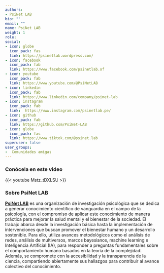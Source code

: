 ```yaml
---
authors:
- PsiNet LAB
bio: ""
email: ""
name: PsiNet LAB
weight: 1
role: 
social:
- icon: globe
  icon_pack: fas
  link: https://psinetlab.wordpress.com/
- icon: facebook
  icon_pack: fab
  link: https://www.facebook.com/psinetlab.of
- icon: youtube
  icon_pack: fab
  link: https://www.youtube.com/@PsiNetLAB
- icon: linkedin
  icon_pack: fab
  link: https://www.linkedin.com/company/psinet-lab
- icon: instagram
  icon_pack: fab
  link:  https://www.instagram.com/psinetlab.pe/
- icon: github
  icon_pack: fab
  link: https://github.com/PsiNet-LAB
- icon: globe
  icon_pack: fas
  link: https://www.tiktok.com/@psinet.lab
superuser: false
user_groups:
-  Comunidades amigas
---
```


### Conócela en este video

{{< youtube Mstz_tDXLSU >}} 

### Sobre PsiNet LAB

**[PsiNet LAB](https://psinetlab.wordpress.com/)** es una organización de investigación psicológica que se dedica a generar conocimiento científico de vanguardia en el campo de la psicología, con el compromiso de aplicar este conocimiento de manera práctica para mejorar la salud mental y el bienestar de la sociedad. El trabajo abarca desde la investigación básica hasta la implementación de intervenciones que buscan promover el bienestar humano y un desarrollo sostenible. Para ello, utiliza avances metodológicos como el análisis de redes, análisis de multiversos, marcos bayesianos, machine learning e Inteligencia Artificial (IA), para responder a preguntas fundamentales sobre el comportamiento humano basados en la teoría de la complejidad. Además, se compromete con la accesibilidad y la transparencia de la ciencia, compartiendo abiertamente sus hallazgos para contribuir al avance colectivo del conocimiento.
